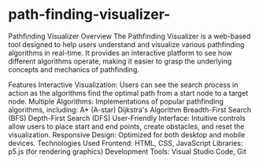# path-finding-visualizer-
Pathfinding Visualizer
Overview
The Pathfinding Visualizer is a web-based tool designed to help users understand and visualize various pathfinding algorithms in real-time. It provides an interactive platform to see how different algorithms operate, making it easier to grasp the underlying concepts and mechanics of pathfinding.

Features
Interactive Visualization: Users can see the search process in action as the algorithms find the optimal path from a start node to a target node.
Multiple Algorithms: Implementations of popular pathfinding algorithms, including:
A* (A-star)
Dijkstra's Algorithm
Breadth-First Search (BFS)
Depth-First Search (DFS)
User-Friendly Interface: Intuitive controls allow users to place start and end points, create obstacles, and reset the visualization.
Responsive Design: Optimized for both desktop and mobile devices.
Technologies Used
Frontend: HTML, CSS, JavaScript
Libraries: p5.js (for rendering graphics)
Development Tools: Visual Studio Code, Git
